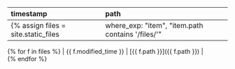 | timestamp   | path        |
| :---------- | :---------- |
{% assign files = site.static_files | where_exp: "item", "item.path contains '/files/'" | sort: 'modified_time' | reverse %}
{% for f in files %}
| {{ f.modified_time }} | [{{ f.path }}]({{ f.path }}) |  
{% endfor %}
